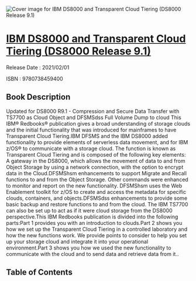 ![Cover image for IBM DS8000 and Transparent Cloud Tiering (DS8000 Release 9.1)](https://imgdetail.ebookreading.net/cover/cover/202109/EB9780738459400.jpg)

[IBM DS8000 and Transparent Cloud Tiering (DS8000 Release 9.1)](https://ebookreading.net/view/book/IBM+DS8000+and+Transparent+Cloud+Tiering+%28DS8000+Release+9.1%29-EB9780738459400_1.html "IBM DS8000 and Transparent Cloud Tiering (DS8000 Release 9.1)")
====================================================================================================================

Release Date : 2021/02/01

ISBN : 9780738459400

Book Description
-----------------

Updated for DS8000 R9.1 - Compression and Secure Data Transfer with TS7700 as Cloud Object and DFSMSdss Full Volume Dump to cloud 
This IBM® Redbooks® publication gives a broad understanding of storage clouds and the initial functionality that was introduced for mainframes to have Transparent Cloud Tiering.IBM DFSMS and the IBM DS8000 added functionality to provide elements of serverless data movement, and for IBM z/OS® to communicate with a storage cloud. The function is known as Transparent Cloud Tiering and is composed of the following key elements:
A gateway in the DS8000, which allows the movement of data to and from Object Storage by using a network connection, with the option to encrypt data in the Cloud.DFSMShsm enhancements to support Migrate and Recall functions to and from the Object Storage. Other commands were enhanced to monitor and report on the new functionality. DFSMShsm uses the Web Enablement toolkit for z/OS to create and access the metadata for specific clouds, containers, and objects.DFSMSdss enhancements to provide some basic backup and restore functions to and from the cloud. The IBM TS7700 can also be set up to act as if it were cloud storage from the DS8000 perspective.This IBM Redbooks publication is divided into the following parts:Part 1 provides you with an introduction to clouds.Part 2 shows you how we set up the Transparent Cloud Tiering in a controlled laboratory and how the new functions work. We provide points to consider to help you set up your storage cloud and integrate it into your operational environment.Part 3 shows you how we used the new functionality to communicate with the cloud and to send data and retrieve data from it..

Table of Contents
-----------------

